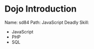 Dojo Introduction
==================

Name: sd84
Path: JavaScript
Deadly Skill:
  * JavaScript
  * PHP
  * SQL
